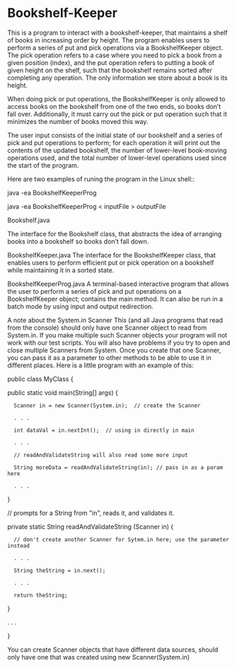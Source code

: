 # Bookshelf-Keeper


This is a program to interact with a bookshelf-keeper, that maintains a shelf of books in increasing order by height. The program enables users to perform a series of put and pick operations via a BookshelfKeeper object. The pick operation refers to a case where you need to pick a book from a given position (index), and the put operation refers to putting a book of given height on the shelf, such that the bookshelf remains sorted after completing any operation.  The only information we store about a book is its height.


When doing pick or put operations, the BookshelfKeeper is only allowed to access books on the bookshelf from one of the two ends, so books don’t fall over.  Additionally, it must carry out the pick or put operation such that it minimizes the number of books moved this way.  


The user input consists of the initial state of our bookshelf and a series of pick and put operations to perform; for each operation it will print out the contents of the updated bookshelf, the number of lower-level book-moving operations used, and the total number of lower-level operations used since the start of the program. 


Here are two examples of runing the program in the Linux shell::


java -ea BookshelfKeeperProg

java -ea BookshelfKeeperProg < inputFile > outputFile



Bookshelf.java

The interface for the Bookshelf class, that abstracts the idea of arranging books into a bookshelf so books don’t fall down.


BookshelfKeeper.java 
The interface for the BookshelfKeeper class, that enables users to perform efficient put or pick operation on a bookshelf while maintaining it in a sorted state.


BookshelfKeeperProg.java 
A terminal-based interactive program that allows the user to perform a series of pick and put operations on a BookshelfKeeper object; contains the main method.  It can also be run in a batch mode by using input and output redirection.


A note about the System.in Scanner
This (and all Java programs that read from the console) should only have one Scanner object to read from System.in. If you make multiple such Scanner objects your program will not work with our test scripts. You will also have problems if you try to open and close multiple Scanners from System. Once you create that one Scanner, you can pass it as a parameter to other methods to be able to use it in different places. Here is a little program with an example of this:


public class MyClass {

   public static void main(String[] args) {

      Scanner in = new Scanner(System.in);  // create the Scanner

      . . .

      int dataVal = in.nextInt();  // using in directly in main

      . . .

      // readAndValidateString will also read some more input

      String moreData = readAndValidateString(in); // pass in as a param here

      . . .

   }


   // prompts for a String from "in", reads it, and validates it.

   private static String readAndValidateString (Scanner in) {

      // don't create another Scanner for Sytem.in here; use the parameter instead

      . . .

      String theString = in.next();

      . . .

      return theString;

   }

   . . .

}


You can create Scanner objects that have different data sources, should only have one that was created using
new Scanner(System.in)

